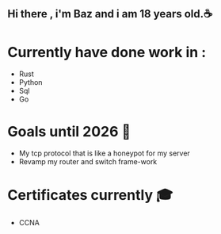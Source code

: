 ## Hi there , i'm Baz and i am 18 years old.☕


 # Currently have done work in :
   - Rust 
   - Python
   - Sql
   - Go 
   
# Goals until 2026 🚧
 - My tcp protocol that is like a honeypot for my server
 - Revamp my router and switch frame-work

# Certificates currently 🎓 
 - CCNA

